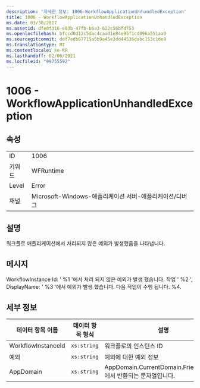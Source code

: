 ```yaml
---
description: '자세한 정보: 1006-WorkflowApplicationUnhandledException'
title: 1006 - WorkflowApplicationUnhandledException
ms.date: 03/30/2017
ms.assetid: dfe0f316-e03b-47fb-b6a3-622c56bfd753
ms.openlocfilehash: bfccd0d12c5dac4caad1e84e95f1cd096a551aa0
ms.sourcegitcommit: ddf7edb67715a5b9a45e3dd44536dabc153c1de0
ms.translationtype: MT
ms.contentlocale: ko-KR
ms.lasthandoff: 02/06/2021
ms.locfileid: "99755592"
---
```

# <a name="1006---workflowapplicationunhandledexception"></a>1006 - WorkflowApplicationUnhandledException

## <a name="properties"></a>속성  
  
|||  
|-|-|  
|ID|1006|  
|키워드|WFRuntime|  
|Level|Error|  
|채널|Microsoft-Windows-애플리케이션 서버-애플리케이션/디버그|  
  
## <a name="description"></a>설명  

 워크플로 애플리케이션에서 처리되지 않은 예외가 발생했음을 나타냅니다.  
  
## <a name="message"></a>메시지  

 WorkflowInstance Id: ' %1 '에서 처리 되지 않은 예외가 발생 했습니다.  작업 ' %2 ', DisplayName: ' %3 '에서 예외가 발생 했습니다.  다음 작업이 수행 됩니다. %4.  
  
## <a name="details"></a>세부 정보  
  
|데이터 항목 이름|데이터 항목 형식|설명|  
|--------------------|--------------------|-----------------|  
|WorkflowInstanceId|`xs:string`|워크플로의 인스턴스 ID|  
|예외|`xs:string`|예외에 대한 예외 정보|  
|AppDomain|`xs:string`|AppDomain.CurrentDomain.FriendlyName에서 반환되는 문자열입니다.|

